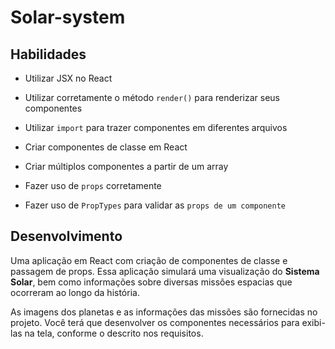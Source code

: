 # Solar-system

## Habilidades

- Utilizar JSX no React

- Utilizar corretamente o método `render()` para renderizar seus componentes

- Utilizar `import` para trazer componentes em diferentes arquivos

- Criar componentes de classe em React

- Criar múltiplos componentes a partir de um array

- Fazer uso de `props` corretamente

- Fazer uso de `PropTypes` para validar as `props de um componente`

## Desenvolvimento

Uma aplicação em React com criação de componentes de classe e passagem de props. Essa aplicação simulará uma visualização do **Sistema Solar**, bem como informações sobre diversas missões espacias que ocorreram ao longo da história.

As imagens dos planetas e as informações das missões são fornecidas no projeto. Você terá que desenvolver os componentes necessários para exibi-las na tela, conforme o descrito nos requisitos.
